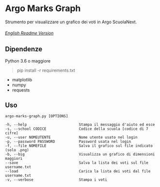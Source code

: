 # Argo Marks Graph
Strumento per visualizzare un grafico dei voti in Argo ScuolaNext.
###### [English Readme Version](https://github.com/Chris1101/ArgoMarksGraph/blob/master/README.md)

## Dipendenze
Python 3.6 o maggiore
> pip install -r requirements.txt

- matplotlib
- numpy
- requests

## Uso
    argo-marks-graph.py [OPTIONS]

    -h, --help                        Stampa il messaggio d'aiuto ed esce
    -s, --school CODICE               Codice della scuola [codice di 7 cifre]
    -u, --user NOMEUTENTE             Nome utente usato nel login
    -p, --password PASSWORD           Password usata nel login
    -f, --file NOMEFILE               Salva il grafico sul file indicato (solo .png)
    -b, --big                         Visualizza un grafico di dimensioni maggiori
    --save                            Salva la lista dei voti sul file username.txt
    --load                            Carica la lista dei voti dal file username.txt
    -v, --verbose                     Stampa i voti
